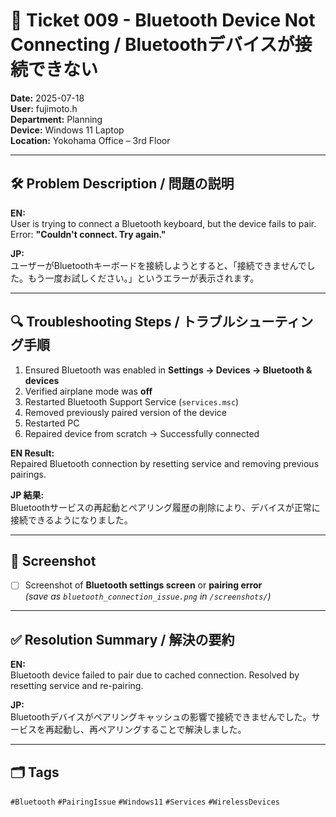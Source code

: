 # 🧾 Ticket 009 - Bluetooth Device Not Connecting / Bluetoothデバイスが接続できない

**Date:** 2025-07-18  
**User:** fujimoto.h  
**Department:** Planning  
**Device:** Windows 11 Laptop  
**Location:** Yokohama Office – 3rd Floor  

---

## 🛠️ Problem Description / 問題の説明

**EN:**  
User is trying to connect a Bluetooth keyboard, but the device fails to pair.  
Error: **"Couldn't connect. Try again."**

**JP:**  
ユーザーがBluetoothキーボードを接続しようとすると、「接続できませんでした。もう一度お試しください。」というエラーが表示されます。

---

## 🔍 Troubleshooting Steps / トラブルシューティング手順

1. Ensured Bluetooth was enabled in **Settings → Devices → Bluetooth & devices**  
2. Verified airplane mode was **off**  
3. Restarted Bluetooth Support Service (`services.msc`)  
4. Removed previously paired version of the device  
5. Restarted PC  
6. Repaired device from scratch → Successfully connected  

**EN Result:**  
Repaired Bluetooth connection by resetting service and removing previous pairings.

**JP 結果:**  
Bluetoothサービスの再起動とペアリング履歴の削除により、デバイスが正常に接続できるようになりました。

---

## 📸 Screenshot

- [ ] Screenshot of **Bluetooth settings screen** or **pairing error**  
  *(save as `bluetooth_connection_issue.png` in `/screenshots/`)*

---

## ✅ Resolution Summary / 解決の要約

**EN:**  
Bluetooth device failed to pair due to cached connection. Resolved by resetting service and re-pairing.

**JP:**  
Bluetoothデバイスがペアリングキャッシュの影響で接続できませんでした。サービスを再起動し、再ペアリングすることで解決しました。

---

## 🗂️ Tags  
`#Bluetooth` `#PairingIssue` `#Windows11` `#Services` `#WirelessDevices`
